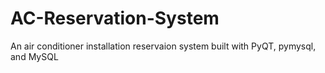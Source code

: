 # AC-Reservation-System
 An air conditioner installation reservaion system built with PyQT, pymysql, and MySQL
